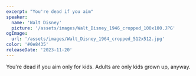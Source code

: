 ```yaml
---
excerpt: "You're dead if you aim"
speaker:
  name: 'Walt Disney'
  picture: '/assets/images/Walt_Disney_1946_cropped_100x100.JPG'
ogImage:
  url: '/assets/images/Walt_Disney_1964_cropped_512x512.jpg'
color: '#0e8435'
releaseDate: '2023-11-20'
---
```

You're dead if you aim only for kids. Adults are only kids grown up, anyway.
